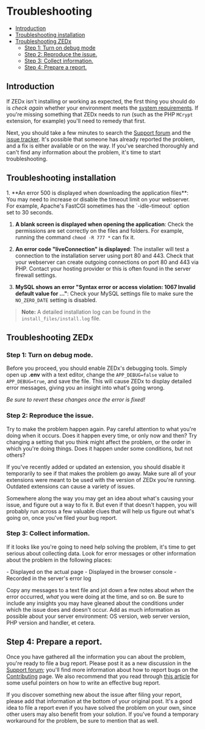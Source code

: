 # Troubleshooting

- [Introduction](#introduction)
- [Troubleshooting installation](#troubleshoot-installation)
- [Troubleshooting ZEDx](#troubleshoot-zedx)
    - [Step 1: Turn on debug mode](#step-1-turn-on-debug-mode)
    - [Step 2: Reproduce the issue.](#step-2-reproduce-the-issue)
    - [Step 3: Collect information.](#step-3-collect-information)
    - [Step 4: Prepare a report.](#step-4-prepare-a-report)

<a name="introduction"></a>
## Introduction

If ZEDx isn't installing or working as expected, the first thing you should do is *check again* whether your environment meets the [system requirements](https://zedx.io/docs/installation/). If you're missing something that ZEDx needs to run (such as the PHP `MCrypt` extension, for example) you'll need to remedy that first.

Next, you should take a few minutes to search the [Support forum](https://discuss.zedx.io/t/support) and the [issue tracker](https://github.com/zedx/core/issues). It's possible that someone has already reported the problem, and a fix is either available or on the way. If you've searched thoroughly and can't find any information about the problem, it's time to start troubleshooting.

<a name="troubleshoot-installation"></a>
## Troubleshooting installation

<div class="content-list" markdown="1">
1. **An error 500 is displayed when downloading the application files**: You may need to increase or disable the timeout limit on your webserver. For example, Apache's FastCGI sometimes has the `-idle-timeout` option set to 30 seconds.

1. **A blank screen is displayed when opening the application**: Check the permissions are set correctly on the files and folders. For example, running the command `chmod -R 777 *` can fix it.

1. **An error code "liveConnection" is displayed**: The installer will test a connection to the installation server using port 80 and 443. Check that your webserver can create outgoing connections on port 80 and 443 via PHP. Contact your hosting provider or this is often found in the server firewall settings.

1. **MySQL shows an error "Syntax error or access violation: 1067 Invalid default value for ..."**: Check your MySQL settings file to make sure the `NO_ZERO_DATE` setting is disabled.

> **Note:** A detailed installation log can be found in the `install_files/install.log` file.
</div>

<a name="troubleshoot-zedx"></a>
## Troubleshooting ZEDx

<a name="step-1-turn-on-debug-mode"></a>
### Step 1: Turn on debug mode.

Before you proceed, you should enable ZEDx's debugging tools. Simply open up **.env** with a text editor, change the `APP_DEBUG=false` value to `APP_DEBUG=true`, and save the file. This will cause ZEDx to display detailed error messages, giving you an insight into what's going wrong.

*Be sure to revert these changes once the error is fixed!*

<a name="step-2-reproduce-the-issue"></a>
### Step 2: Reproduce the issue.

Try to make the problem happen again. Pay careful attention to what you're doing when it occurs. Does it happen every time, or only now and then? Try changing a setting that you think might affect the problem, or the order in which you're doing things. Does it happen under some conditions, but not others?

If you've recently added or updated an extension, you should disable it temporarily to see if that makes the problem go away. Make sure all of your extensions were meant to be used with the version of ZEDx you're running. Outdated extensions can cause a variety of issues.

Somewhere along the way you may get an idea about what's causing your issue, and figure out a way to fix it. But even if that doesn't happen, you will probably run across a few valuable clues that will help us figure out what's going on, once you've filed your bug report.

<a name="step-3-collect-information"></a>
### Step 3: Collect information.

If it looks like you're going to need help solving the problem, it's time to get serious about collecting data. Look for error messages or other information about the problem in the following places:

<div class="content-list" markdown="1">
- Displayed on the actual page
- Displayed in the browser console
- Recorded in the server's error log
</div>

Copy any messages to a text file and jot down a few notes about *when* the error occurred, *what* you were doing at the time, and so on. Be sure to include any insights you may have gleaned about the conditions under which the issue does and doesn't occur. Add as much information as possible about your server environment: OS version, web server version, PHP version and handler, et cetera.

<a name="step-4-prepare-a-report"></a>
## Step 4: Prepare a report.

Once you have gathered all the information you can about the problem, you're ready to file a bug report. Please post it as a new discussion in the [Support forum](https://discuss.zedx.io/t/support); you'll find more information about how to report bugs on the [Contributing](https://zedx.io/docs/contributions) page. We also recommend that you read through [this article](http://www.chiark.greenend.org.uk/~sgtatham/bugs.html) for some useful pointers on how to write an effective bug report.

If you discover something new about the issue after filing your report, please add that information at the bottom of your original post. It's a good idea to file a report even if you have solved the problem on your own, since other users may also benefit from your solution. If you've found a temporary workaround for the problem, be sure to mention that as well.
